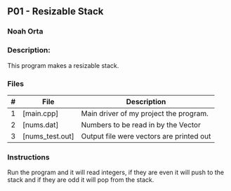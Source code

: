 ## P01 - Resizable Stack
### Noah Orta
### Description:

This program makes a resizable stack. 

### Files

|   #   | File            | Description                                        |
| :---: | --------------- | -------------------------------------------------- |
|   1   | [main.cpp]      | Main driver of my project the program.      |
|   2   | [nums.dat]      | Numbers to be read in by the Vector         |
|   3   | [nums_test.out]  | Output file were vectors are printed out


### Instructions

Run the program and it will read integers, if they are even it will push to the stack
and if they are odd it will pop from the stack.
